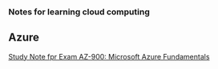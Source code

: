 ### Notes for learning cloud computing

## Azure

[Study Note fpr Exam AZ-900: Microsoft Azure Fundamentals](https://docs.google.com/document/d/1qDLcLAHv0Jj0sGdH1-sn_aqips4tSyrYD3TCCPfNEpw/edit?usp=sharing)
